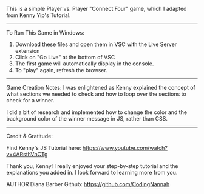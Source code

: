 This is a simple Player vs. Player "Connect Four" game, which I adapted from Kenny Yip's Tutorial.
___________________________________
To Run This Game in Windows:
1. Download these files and open them in VSC with the Live Server extension
2. Click on "Go Live" at the bottom of VSC
3. The first game will automatically display in the console.
4. To "play" again, refresh the browser.
____________________________________
Game Creation Notes:
I was enlightened as Kenny explained the concept of what sections we needed to check and how to loop over the sections to check for a winner.

I did a bit of research and implemented how to change the color and the background color of the winner message in JS, rather than CSS.
____________________________________
Credit & Gratitude:

Find Kenny's JS Tutorial here:
https://www.youtube.com/watch?v=4ARsthVnCTg

Thank you, Kenny! 
I really enjoyed your step-by-step tutorial and the explanations you added in. I look forward to learning more from you.

AUTHOR Diana Barber Github: https://github.com/CodingNannah